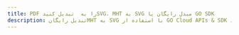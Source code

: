 ---title: PDF را به  تبدیل کنیدSVG، MHT به SVG مبدل رایگان یا GO SDKdescription: تبدیل رایگانMHT به SVG با استفاده از GO Cloud APIs & SDK همچنین اسناد PDF را در Cloud ایجاد، ویرایش و رندر کنید.---